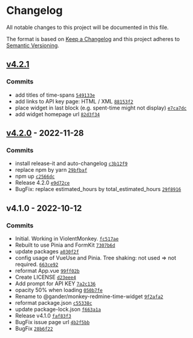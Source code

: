 # Changelog

All notable changes to this project will be documented in this file.

The format is based on [Keep a Changelog](https://keepachangelog.com/en/1.0.0/)
and this project adheres to [Semantic Versioning](https://semver.org/spec/v2.0.0.html).

## [v4.2.1](https://github.com/gander/monkey-redmine-time-widget/compare/v4.2.0...v4.2.1)

### Commits

- add titles of time-spans [`549133e`](https://github.com/gander/monkey-redmine-time-widget/commit/549133ef26114303c404c8e731933c747a55e3ac)
- add links to API key page: HTML / XML [`88153f2`](https://github.com/gander/monkey-redmine-time-widget/commit/88153f215be7319540a2a81864ae9cd5697aaebd)
- place widget in last block (e.g. spent-time might not display) [`e7ca7dc`](https://github.com/gander/monkey-redmine-time-widget/commit/e7ca7dc636764d917ff12633dd9386988dcb559f)
- add widget homepage url [`82d3f34`](https://github.com/gander/monkey-redmine-time-widget/commit/82d3f341d20b42e99f48bf87f8844ad07f582560)

## [v4.2.0](https://github.com/gander/monkey-redmine-time-widget/compare/v4.1.0...v4.2.0) - 2022-11-28

### Commits

- install release-it and auto-changelog [`c3b12f9`](https://github.com/gander/monkey-redmine-time-widget/commit/c3b12f90de8c5a4f3ff4ba656a19ae4e663b52ab)
- replace npm by yarn [`29bfbaf`](https://github.com/gander/monkey-redmine-time-widget/commit/29bfbaf935b2fe7a2837214342ccd0ff6b2392e9)
- npm up [`c2566dc`](https://github.com/gander/monkey-redmine-time-widget/commit/c2566dc4235f862478c0cfd9c58ecf9ca33fdcfb)
- Release 4.2.0 [`e9d72ce`](https://github.com/gander/monkey-redmine-time-widget/commit/e9d72ce6b2c6ff1e1af6beb3ca7bbb1146cd6ee6)
- BugFix: replace estimated_hours by total_estimated_hours [`29f8916`](https://github.com/gander/monkey-redmine-time-widget/commit/29f89169781c906255014de862cd91148862dc9c)

## v4.1.0 - 2022-10-12

### Commits

- Initial. Working in ViolentMonkey. [`fc517ae`](https://github.com/gander/monkey-redmine-time-widget/commit/fc517aea36dfe440cd946a2a4e22814894e4c4e8)
- Rebuilt to use Pinia and FormKit [`7307b6d`](https://github.com/gander/monkey-redmine-time-widget/commit/7307b6dc18f5edf59a2f89ec760d7a2ba5b089ea)
- update packages [`a030f2f`](https://github.com/gander/monkey-redmine-time-widget/commit/a030f2f48b331c1bbe456181f95943931d55c9de)
- config usage of VueUse and Pinia. Tree shaking: not used =&gt; not required. [`663ce92`](https://github.com/gander/monkey-redmine-time-widget/commit/663ce92d1e4367fd7facb08daf827b87cb53629c)
- reformat App.vue [`99ff02b`](https://github.com/gander/monkey-redmine-time-widget/commit/99ff02bffb7a1112c3a98335fc59554876d7d7e7)
- Create LICENSE [`d23eee4`](https://github.com/gander/monkey-redmine-time-widget/commit/d23eee4c2624ba85eaea34dbd6ce153262b62cf4)
- Add prompt for API KEY [`7a2c136`](https://github.com/gander/monkey-redmine-time-widget/commit/7a2c136db1bd9b2f7ebecf6534bd6aa6d6b59ae9)
- opacity 50% when loading [`050b7fe`](https://github.com/gander/monkey-redmine-time-widget/commit/050b7fe18d86472b8ba4b862c797378aa65a3e3d)
- Rename to @gander/monkey-redmine-time-widget [`9f2afa2`](https://github.com/gander/monkey-redmine-time-widget/commit/9f2afa2c7020111ace17f39891386856add07dd6)
- reformat package.json [`c55338c`](https://github.com/gander/monkey-redmine-time-widget/commit/c55338cede32c7896e2450f1527f167918359f07)
- update package-lock.json [`f663a1a`](https://github.com/gander/monkey-redmine-time-widget/commit/f663a1afa9f00fa5cbd108491d162b68b8c32ab1)
- Release v4.1.0 [`faf83f3`](https://github.com/gander/monkey-redmine-time-widget/commit/faf83f3a4bfd862849f47c77c6e3ab517c8ba391)
- BugFix issue page url [`4b2f5bb`](https://github.com/gander/monkey-redmine-time-widget/commit/4b2f5bb7ca5baab9050b03be84bfb99f027f64a7)
- BugFix [`28b6f22`](https://github.com/gander/monkey-redmine-time-widget/commit/28b6f22a67498aa23b370a8e902e1bfe29aae3a7)
